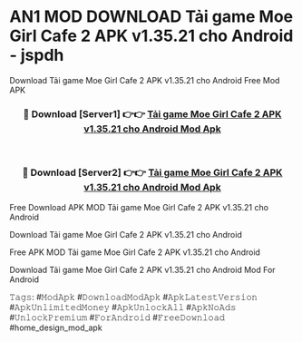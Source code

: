 # AN1 MOD DOWNLOAD Tải game Moe Girl Cafe 2 APK v1.35.21 cho Android - jspdh
Download Tải game Moe Girl Cafe 2 APK v1.35.21 cho Android Free Mod APK

<div align="center">
<h3>🔴 Download [Server1] 👉👉 <a href="https://apk-comot.site?title=Tải_game_Moe_Girl_Cafe_2_APK_v1.35.21_cho_Android">Tải game Moe Girl Cafe 2 APK v1.35.21 cho Android Mod Apk</a></h3><br>

<h3>🔴 Download [Server2] 👉👉 <a href="https://apk-comot.site?title=Tải_game_Moe_Girl_Cafe_2_APK_v1.35.21_cho_Android">Tải game Moe Girl Cafe 2 APK v1.35.21 cho Android Mod Apk</a></h3>
</div>


Free Download APK MOD Tải game Moe Girl Cafe 2 APK v1.35.21 cho Android

Download Tải game Moe Girl Cafe 2 APK v1.35.21 cho Android 

Free APK MOD Tải game Moe Girl Cafe 2 APK v1.35.21 cho Android 

Download Tải game Moe Girl Cafe 2 APK v1.35.21 cho Android Mod For Android

𝚃𝚊𝚐𝚜: #𝙼𝚘𝚍𝙰𝚙𝚔 #𝙳𝚘𝚠𝚗𝚕𝚘𝚊𝚍𝙼𝚘𝚍𝙰𝚙𝚔 #𝙰𝚙𝚔𝙻𝚊𝚝𝚎𝚜𝚝𝚅𝚎𝚛𝚜𝚒𝚘𝚗 #𝙰𝚙𝚔𝚄𝚗𝚕𝚒𝚖𝚒𝚝𝚎𝚍𝙼𝚘𝚗𝚎𝚢 #𝙰𝚙𝚔𝚄𝚗𝚕𝚘𝚌𝚔𝙰𝚕𝚕 #𝙰𝚙𝚔𝙽𝚘𝙰𝚍𝚜 #𝚄𝚗𝚕𝚘𝚌𝚔𝙿𝚛𝚎𝚖𝚒𝚞𝚖 #𝙵𝚘𝚛𝙰𝚗𝚍𝚛𝚘𝚒𝚍 #𝙵𝚛𝚎𝚎𝙳𝚘𝚠𝚗𝚕𝚘𝚊𝚍 #home_design_mod_apk